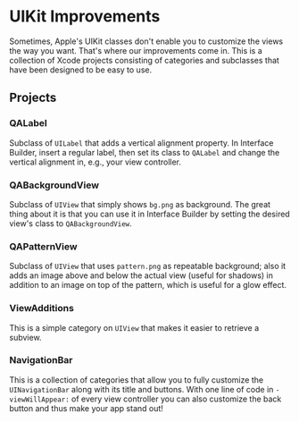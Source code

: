 UIKit Improvements
==================
Sometimes, Apple's UIKit classes don't enable you to customize the views the
way you want. That's where our improvements come in.
This is a collection of Xcode projects consisting of categories and subclasses
that have been designed to be easy to use.

Projects
--------
### QALabel ###
Subclass of `UILabel` that adds a vertical alignment property. In Interface
Builder, insert a regular label, then set its class to `QALabel` and change
the vertical alignment in, e.g., your view controller.

### QABackgroundView ###
Subclass of `UIView` that simply shows `bg.png` as background. The great thing
about it is that you can use it in Interface Builder by setting the desired
view's class to `QABackgroundView`.

### QAPatternView ###
Subclass of `UIView` that uses `pattern.png` as repeatable background; also it
adds an image above and below the actual view (useful for shadows) in addition
to an image on top of the pattern, which is useful for a glow effect.

### ViewAdditions ###
This is a simple category on `UIView` that makes it easier to retrieve a
subview.

### NavigationBar ###
This is a collection of categories that allow you to fully customize the
`UINavigationBar` along with its title and buttons. With one line of code in
`-viewWillAppear:` of every view controller you can also customize the back
button and thus make your app stand out!
